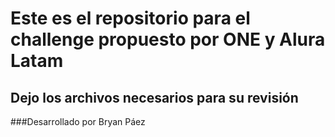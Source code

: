 # Este es el repositorio para el challenge propuesto por ONE y Alura Latam
## Dejo los archivos necesarios para su revisión
###Desarrollado por Bryan Páez
